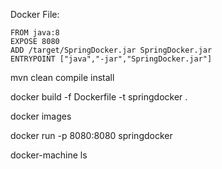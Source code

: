 
Docker File:

```
FROM java:8
EXPOSE 8080
ADD /target/SpringDocker.jar SpringDocker.jar
ENTRYPOINT ["java","-jar","SpringDocker.jar"]
```

mvn clean compile install

docker build -f Dockerfile -t springdocker .

docker images

docker run -p 8080:8080 springdocker

docker-machine ls


